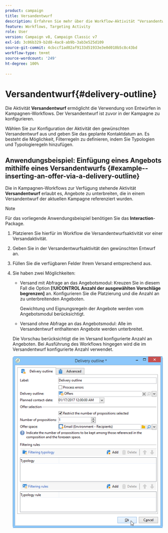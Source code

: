 ```yaml
---
product: campaign
title: Versandentwurf
description: Erfahren Sie mehr über die Workflow-Aktivität "Versandentwurf".
feature: Workflows, Targeting Activity
role: User
version: Campaign v8, Campaign Classic v7
exl-id: 3c06b329-b2d8-4ac8-ab9b-3ab3e525d109
source-git-commit: 4cbccf1ad02af9133d51933e3e0d010b5c8c43bd
workflow-type: tm+mt
source-wordcount: '249'
ht-degree: 100%

---
```


# Versandentwurf{#delivery-outline}

Die Aktivität **Versandentwurf** ermöglicht die Verwendung von Entwürfen in Kampagnen-Workflows. Der Versandentwurf ist zuvor in der Kampagne zu konfigurieren.

Wählen Sie zur Konfiguration der Aktivität den gewünschten Versandentwurf aus und geben Sie das geplante Kontaktdatum an. Es besteht die Möglichkeit, Filterregeln zu definieren, indem Sie Typologien und Typologieregeln hinzufügen.

## Anwendungsbeispiel: Einfügung eines Angebots mithilfe eines Versandentwurfs {#example--inserting-an-offer-via-a-delivery-outline}

Die in Kampagnen-Workflows zur Verfügung stehende Aktivität **Versandentwurf** erlaubt es, Angebote zu unterbreiten, die in einem Versandentwurf der aktuellen Kampagne referenziert wurden.

>[!NOTE]
>
>Für das vorliegende Anwendungsbeispiel benötigen Sie das **Interaction**-Package.

1. Platzieren Sie hierfür im Workflow die Versandentwurfsaktivität vor einer Versandaktivität.
1. Geben Sie in der Versandentwurfsaktivität den gewünschten Entwurf an.
1. Füllen Sie die verfügbaren Felder Ihrem Versand entsprechend aus.
1. Sie haben zwei Möglichkeiten:

   * Versand mit Abfrage an das Angebotsmodul: Kreuzen Sie in diesem Fall die Option **[!UICONTROL Anzahl der ausgewählten Vorschläge begrenzen]** an. Konfigurieren Sie die Platzierung und die Anzahl an zu unterbreitenden Angeboten.

     Gewichtung und Eignungsregeln der Angebote werden vom Angebotsmodul berücksichtigt.

   * Versand ohne Abfrage an das Angebotsmodul: Alle im Versandentwurf enthaltenen Angebote werden unterbreitet.

   Die Vorschau berücksichtigt die im Versand konfigurierte Anzahl an Angeboten. Bei Ausführung des Workflows hingegen wird die im Versandentwurf konfigurierte Anzahl verwendet.

   ![](assets/int_compo_offre_wf1.png)
